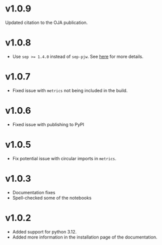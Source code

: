 # v1.0.9

Updated citation to the OJA publication.

# v1.0.8

- Use `sep >= 1.4.0` instead of `sep-pjw`. See [here](https://github.com/sep-developers/sep?tab=readme-ov-file#sep-sep-pjw-and-package-names) for more details.

# v1.0.7

- Fixed issue with `metrics` not being included in the build.

# v1.0.6

- Fixed issue with publishing to PyPI

# v1.0.5

- Fix potential issue with circular imports in `metrics`.

# v1.0.3

- Documentation fixes
- Spell-checked some of the notebooks

# v1.0.2

- Added support for python 3.12.
- Added more information in the installation page of the documentation.
